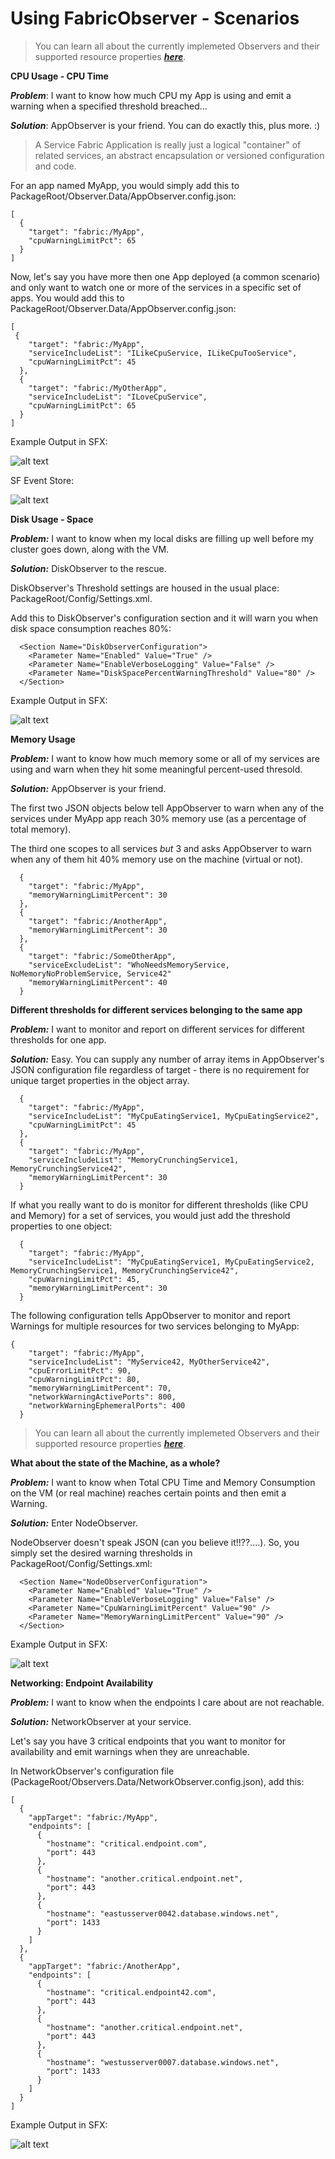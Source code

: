 # Using FabricObserver - Scenarios


> You can learn all about the currently implemeted Observers and their supported resource properties [***here***](/Documentation/Observers.md). 


**CPU Usage - CPU Time**  


***Problem***: I want to know how much CPU my App is using and emit a warning when a specified threshold breached... 

***Solution***: AppObserver is your friend. You can do exactly this, plus more. :)  

> A Service Fabric Application is really just a logical "container" of related services, an abstract encapsulation or versioned configuration and code.

For an app named MyApp, you would simply add this to PackageRoot/Observer.Data/AppObserver.config.json:  

``` 
[
  {
    "target": "fabric:/MyApp",
    "cpuWarningLimitPct": 65
  }
]
```

Now, let's say you have more then one App deployed (a common scenario) and only want to watch one or more of the services in a specific set of apps. 
You would add this to PackageRoot/Observer.Data/AppObserver.config.json:

``` 
[
 {
    "target": "fabric:/MyApp",
    "serviceIncludeList": "ILikeCpuService, ILikeCpuTooService",
    "cpuWarningLimitPct": 45
  },
  {
    "target": "fabric:/MyOtherApp",
    "serviceIncludeList": "ILoveCpuService",
    "cpuWarningLimitPct": 65
  }
]
```

Example Output in SFX: 


![alt text](/Documentation/Images/AppCpuWarningDescription.jpg "Logo Title Text 1")  


SF Event Store:  


![alt text](/Documentation/Images/AppCpuWarnEventWithClear.jpg "Logo Title Text 1")  



**Disk Usage - Space**  

***Problem:*** I want to know when my local disks are filling up well before my cluster goes down, along with the VM.

***Solution:*** DiskObserver to the rescue. 

DiskObserver's Threshold settings are housed in the usual place: PackageRoot/Config/Settings.xml.

Add this to DiskObserver's configuration section and it will warn you when disk space consumption reaches 80%:

```
  <Section Name="DiskObserverConfiguration">
    <Parameter Name="Enabled" Value="True" />
    <Parameter Name="EnableVerboseLogging" Value="False" />
    <Parameter Name="DiskSpacePercentWarningThreshold" Value="80" />
  </Section>
```  

Example Output in SFX: 

![alt text](/Documentation/Images/DiskWarnDescriptionNode.jpg "Logo Title Text 1")  


**Memory Usage** 

***Problem:*** I want to know how much memory some or all of my services are using and warn when they hit some meaningful percent-used thresold.  

***Solution:*** AppObserver is your friend.  

The first two JSON objects below tell AppObserver to warn when any of the services under MyApp app reach 30% memory use (as a percentage of total memory). 
 
The third one scopes to all services _but_ 3 and asks AppObserver to warn when any of them hit 40% memory use on the machine (virtual or not).

```
  {
    "target": "fabric:/MyApp",
    "memoryWarningLimitPercent": 30
  },
  {
    "target": "fabric:/AnotherApp",
    "memoryWarningLimitPercent": 30
  },
  {
    "target": "fabric:/SomeOtherApp",
    "serviceExcludeList": "WhoNeedsMemoryService, NoMemoryNoProblemService, Service42"
    "memoryWarningLimitPercent": 40
  }
```   


**Different thresholds for different services belonging to the same app**  

***Problem:*** I want to monitor and report on different services for different thresholds 
for one app.  

***Solution:*** Easy. You can supply any number of array items in AppObserver's JSON configuration file
regardless of target - there is no requirement for unique target properties in the object array. 

```
  {
    "target": "fabric:/MyApp",
    "serviceIncludeList": "MyCpuEatingService1, MyCpuEatingService2",
    "cpuWarningLimitPct": 45
  },
  {
    "target": "fabric:/MyApp",
    "serviceIncludeList": "MemoryCrunchingService1, MemoryCrunchingService42",
    "memoryWarningLimitPercent": 30
  }
```


If what you really want to do is monitor for different thresholds (like CPU and Memory) for a set of services, you would
just add the threshold properties to one object: 

```
  {
    "target": "fabric:/MyApp",
    "serviceIncludeList": "MyCpuEatingService1, MyCpuEatingService2, MemoryCrunchingService1, MemoryCrunchingService42",
    "cpuWarningLimitPct": 45,
    "memoryWarningLimitPercent": 30
  }
```  

The following configuration tells AppObserver to monitor and report Warnings for multiple resources for two services belonging to MyApp:  
 

```
{
    "target": "fabric:/MyApp",
    "serviceIncludeList": "MyService42, MyOtherService42",
    "cpuErrorLimitPct": 90,
    "cpuWarningLimitPct": 80,
    "memoryWarningLimitPercent": 70,
    "networkWarningActivePorts": 800,
    "networkWarningEphemeralPorts": 400
  }
``` 

> You can learn all about the currently implemeted Observers and their supported resource properties [***here***](/Documentation/Observers.md). 



**What about the state of the Machine, as a whole?** 

***Problem:*** I want to know when Total CPU Time and Memory Consumption on the VM (or real machine)
reaches certain points and then emit a Warning.  

***Solution:*** Enter NodeObserver.  

NodeObserver doesn't speak JSON (can you believe it!!??....). So, you simply set the desired warning
thresholds in PackageRoot/Config/Settings.xml:  

```
  <Section Name="NodeObserverConfiguration">
    <Parameter Name="Enabled" Value="True" />
    <Parameter Name="EnableVerboseLogging" Value="False" />
    <Parameter Name="CpuWarningLimitPercent" Value="90" />
    <Parameter Name="MemoryWarningLimitPercent" Value="90" />
  </Section>
```  

Example Output in SFX: 

![alt text](/Documentation/Images/MemoryWarnDescriptionNode.jpg "Logo Title Text 1") 



**Networking: Endpoint Availability**  

***Problem:*** I want to know when the endpoints I care about are not reachable.  

***Solution:*** NetworkObserver at your service. 

Let's say you have 3 critical endpoints that you want to monitor for availability and emit warnings when they are unreachable. 

In NetworkObserver's configuration file (PackageRoot/Observers.Data/NetworkObserver.config.json), add this:  


```
[
  {
    "appTarget": "fabric:/MyApp",
    "endpoints": [
      {
        "hostname": "critical.endpoint.com",
        "port": 443
      },
      {
        "hostname": "another.critical.endpoint.net",
        "port": 443
      },
      {
        "hostname": "eastusserver0042.database.windows.net",
        "port": 1433
      }
    ]
  },
  {
    "appTarget": "fabric:/AnotherApp",
    "endpoints": [
      {
        "hostname": "critical.endpoint42.com",
        "port": 443
      },
      {
        "hostname": "another.critical.endpoint.net",
        "port": 443
      },
      {
        "hostname": "westusserver0007.database.windows.net",
        "port": 1433
      }
    ]
  }
]
```  

Example Output in SFX: 


![alt text](/Documentation/Images/NetworkEndpointWarningDesc.jpg "Logo Title Text 1")   